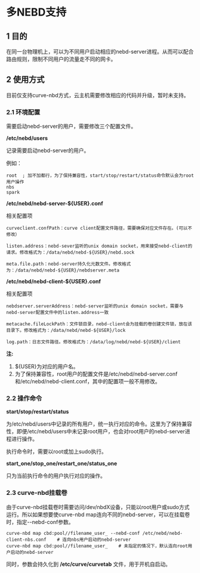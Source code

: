 # 多NEBD支持

## 1 目的

在同一台物理机上，可以为不同用户启动相应的nebd-server进程。从而可以配合路由规则，限制不同用户的流量走不同的网卡。

## 2 使用方式
目前仅支持curve-nbd方式，云主机需要修改相应的代码并升级，暂时未支持。

### 2.1 环境配置
需要启动nebd-server的用户，需要修改三个配置文件。

**/etc/nebd/users**

记录需要启动nebd-server的用户。

例如：

```
root  ; 加不加都行，为了保持兼容性，start/stop/restart/status命令默认会为root用户操作
nbs
spark
```

**/etc/nebd/nebd-server-${USER}.conf**

相关配置项

```
curveclient.confPath：curve client配置文件路径，需要确保对应文件存在。(可以不修改）

listen.address：nebd-sever监听的unix domain socket，用来接受nebd-client的请求。修改格式为：/data/nebd/nebd-${USER}/nebd.sock

meta.file.path：nebd-server持久化元数文件。修改格式为：/data/nebd/nebd-${USER}/nebdserver.meta
```

**/etc/nebd/nebd-client-${USER}.conf**

相关配置项
```
nebdserver.serverAddress：nebd-server监听的unix domain socket，需要与nebd-server配置文件中的listen.address一致

metacache.fileLockPath：文件锁目录，nebd-client会为挂载的卷创建文件锁，放在该目录下。修改格式为：/data/nebd/nebd-${USER}/lock

log.path：日志文件路径。修改格式为：/data/log/nebd/nebd-${USER}/client
```

**注:**

1. ${USER}为对应的用户名。
2. 为了保持兼容性，root用户的配置文件是/etc/nebd/nebd-server.conf和/etc/nebd/nebd-client.conf，其中的配置项一般不用修改。

### 2.2 操作命令

**start/stop/restart/status**

为/etc/nebd/users中记录的所有用户，统一执行对应的命令。这里为了保持兼容性，即便/etc/nebd/users中未记录root用户，也会对root用户的nebd-server进程进行操作。

执行命令时，需要以root或加上sudo执行。

**start_one/stop_one/restart_one/status_one**

只为当前执行命令的用户执行对应的操作。

### 2.3 curve-nbd挂载卷
由于curve-nbd挂载卷时需要访问/dev/nbdX设备，只能以root用户或sudo方式运行。所以如果想要使curve-nbd map连向不同的nebd-server，可以在挂载卷时，指定--nebd-conf参数。

```
curve-nbd map cbd:pool//filename_user_ --nebd-conf /etc/nebd/nebd-client-nbs.conf    # 连向nbs用户启动的nebd-server
curve-nbd map cbd:pool//filename_user_    # 未指定的情况下，默认连向root用户启动的nebd-server
```

同时，参数会持久化到 **/etc/curve/curvetab** 文件，用于开机自启动。
